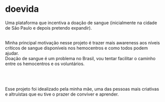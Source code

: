 # doevida

Uma plataforma que incentiva a doação de sangue (inicialmente na cidade de São Paulo e depois pretendo expandir).

<br>
Minha principal motivação nesse projeto é trazer mais awareness aos níveis críticos de sangue disponíveis nos hemocentros e como todos podem ajudar.

<br>
Doação de sangue é um problema no Brasil, vou tentar facilitar o caminho entre os hemocentros e os voluntários.


<br>
<br>
<br>
<br>

Esse projeto foi idealizado pela minha mãe, uma das pessoas mais criativas e altruístas que eu tive o prazer de conviver e aprender.
